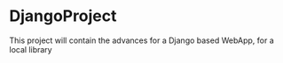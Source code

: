 # DjangoProject
This project will contain the advances for a Django based WebApp, for a local library

